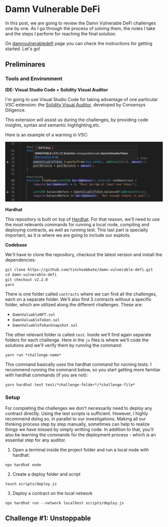 # Damn Vulnerable DeFi
In this post, we are going to review the Damn Vulnerable DeFi challenges one by one. As I go through the process of solving them, the notes I take and the steps I perform for reaching the final solution.

On [damnvulnerabledefi](https://www.damnvulnerabledefi.xyz/) page you can check the instructions for getting started. Let's go!

## Preliminares
### Tools and Environment
**IDE: Visual Studio Code + Solidity Visual Auditor**

I'm going to use Visual Studio Code for taking advantage of one particular VSC extension: the [Solidity Visual Auditor](https://marketplace.visualstudio.com/items?itemName=tintinweb.solidity-visual-auditor), developed by Consensys Diligence.

This extension will assist us during the challenges, by providing code insights, syntax and semantic highlighting,etc.

Here is an example of a warning in VSC:

![Solidity Visual Developer](https://raw.githubusercontent.com/seaona/blog/main/_media/solidity-visual-dev.png)

**Hardhat**

This repository is built on top of [Hardhat](https://hardhat.org/). For that reason, we'll need to use the most relevants commands for running a local node, compiling and deploying contracts, as well as running test.
This last part is specially important, as it is where we are going to include our exploits.

**Codebase**

We'll have to clone the repository, checkout the latest version and install the dependencies:
```
git clone https://github.com/tinchoabbate/damn-vulnerable-defi.git
cd damn-vulnerable-defi
git checkout v2.2.0
yarn
```
There is one folder called `contracts` where we can find all the challenges, each on a separate folder. We'll also find 3 contracts without a specific folder, which are utilized along the different challenges. These are:
- `DamnValuableNFT.sol`
- `DamnValuableToken.sol`
- `DamnValuableTokenSnapshot.sol`

The other relevant folder is called `test`. Inside we'll find again separate folders for each challenge. Here in the `js` files is where we'll code the solutions and we'll verify them by running the command:

```
yarn run *challenge-name*
```

This command basically uses the hardhat command for running tests. I recommend running the command below, so you start getting more familiar with hardhat commands (if you are not):
```
yarn hardhat test test/*challenge-folder*/*challenge-file*
```

### Setup

For completing the challenges we don't necessarily need to deploy any contract directly. Using the test scripts is sufficient. However, I highly recommend doing so, in parallel to our investigations. Making all our thinking process step by step manually, sometimes can help to realize things we have missed by simply writting code. In addition to that, you'll also be learning the commands for the deployment process - which is an essential step for any auditor.

1. Open a terminal inside the project folder and run a local node with hardhat:
```
npx hardhat node
```

2. Create a deploy folder and script
```
touch scripts/deploy.js
```

3. Deploy a contract on the local network
```
npx hardhat run --network localhost scripts/deploy.js
```

## Challenge #1: Unstoppable

